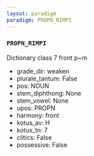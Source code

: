 ```yaml
---
layout: paradigm
paradigm: PROPN_RIMPI
---
```

### ` PROPN_RIMPI `

Dictionary class 7 front p~m
* grade_dir: weaken
* plurale_tantum: False
* pos: NOUN
* stem_diphthong: None
* stem_vowel: None
* upos: PROPN
* harmony: front
* kotus_av: H
* kotus_tn: 7
* clitics: False
* possessive: False
